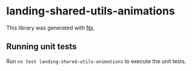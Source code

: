 # landing-shared-utils-animations

This library was generated with [Nx](https://nx.dev).

## Running unit tests

Run `nx test landing-shared-utils-animations` to execute the unit tests.
